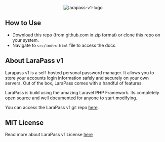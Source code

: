 <p align="center"><img src="https://larapass.net/assets/images/v1_logo.png" alt="larapass-v1-logo"></p>

## How to Use

+ Download this repo (from github.com in zip format) or clone this repo on your system.
+ Navigate to `src/index.html` file to access the docs.

## About LaraPass v1

Larapass v1 is a self-hosted personal password manager. It allows you to store your accounts login information safely and securely on your own servers. Out of the box, LaraPass comes with a handful of features.

LaraPass is build using the amazing Laravel PHP Framework. Its completely open source and well documented for anyone to start modifying.

You can access the LaraPass v1 git repo [here](https://github.com/larapass-v1).

## MIT License

Read more about LaraPass v1 License [here](LICENSE.md)
